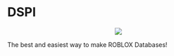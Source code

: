 # DSPI

<div align="center">
    <a href="https://www.roblox.com/library/12580680880/DSPI-V1">
        <img src="https://img.shields.io/static/v1?label=roblox&message=model&color=blue&logo=roblox&logoColor=white"/>
    </a>
</div>


The best and easiest way to make ROBLOX Databases!
